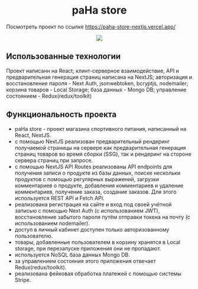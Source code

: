 <h1 align="center">paHa store</h1>

Посмотреть проект по ссылке https://paha-store-nextjs.vercel.app/

<!-- ![2023-05-18_13-57-26](https://github.com/paHa345/nextjs.firsSelfTry/assets/55974360/3665ddee-39a9-4833-8fca-f4e131b1d022)
 -->
<p align="center">
  <img src="https://github.com/paHa345/nextjs.firsSelfTry/assets/55974360/3665ddee-39a9-4833-8fca-f4e131b1d022" />
</p>

## Использованные технологии
Проект написанн на React; клинт-серверное взаимодействие, API и предварительная генерация страниц написана на NextJS; авторизация и восстановление пароля - Next Auth, jsonwebtoken, bcryptjs, nodemailer; корзина товаров - Local Storage; база данных - Mongo DB; управление состоянием - Redux(redux/toolkit)

## Функциональность проекта
 - paHa store - проект магазина спортивного питания, написанный на React, NextJS. 
 - с помощью NextJS реализован предварительный рендеринг получаемой страницы на сервере как предварительная генерация страниц товаров во время сборки (SSG), так и рендеринг на стороне сервера страниц при запросе. 
 - с помощью NextJS API Routes реализованы API endpoints для получения записи о продукте из базы данных, поиске нескольки продуктов с помощью регулярных выражений, загрузки комментариев о продукте, добавления комментариев и удаление комментариев, получение заказа, создание заказов. Для этого используется REST API и Fetch API.  
 - реализована регистрация на сайте и вход под своей учётной записью с помощью Next Auth (с использованием JWT), восстановление забытого пароля путём отправки токена на почту (с использованием nodemailer). 
 - доступ в личный кабинет доступен только авторизованному пользователю. 
 - товары, добавленные пользователем в корзину хранятся в Local storage, при перезапуске приложения они не пропадают. 
 - используется NoSQL база данных Mongo DB. 
 - за управлением состояния этого приложения отвечает Redux(redux/toolkit). 
 - реализована фейковая обработка платежей с помощью системы Stripe.

